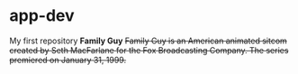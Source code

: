 # app-dev
My first repository
**Family Guy**
~~Family Guy is an American animated sitcom created by Seth MacFarlane for the Fox Broadcasting Company. The series premiered on January 31, 1999.~~
